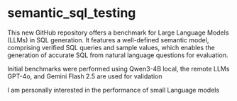 # semantic_sql_testing

This new GitHub repository offers a benchmark for Large Language Models (LLMs) in SQL generation. It features a well-defined semantic model, comprising verified SQL queries and sample values, which enables the generation of accurate SQL from natural language questions for evaluation.

Initial benchmarks were performed using Qwen3-4B local, the remote LLMs GPT-4o, and Gemini Flash 2.5 are used for validation


I am personally interested in the performance of small Language models 
